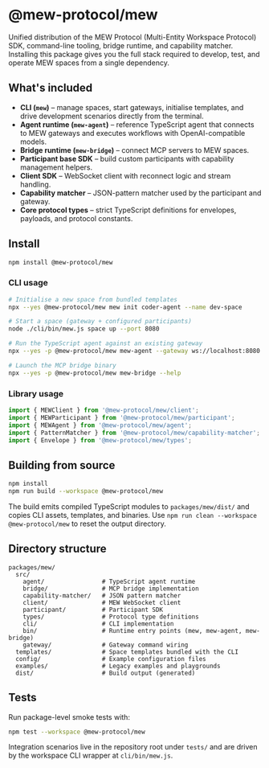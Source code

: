 # @mew-protocol/mew

Unified distribution of the MEW Protocol (Multi-Entity Workspace Protocol) SDK,
command-line tooling, bridge runtime, and capability matcher. Installing this
package gives you the full stack required to develop, test, and operate MEW
spaces from a single dependency.

## What's included

- **CLI (`mew`)** – manage spaces, start gateways, initialise templates, and
  drive development scenarios directly from the terminal.
- **Agent runtime (`mew-agent`)** – reference TypeScript agent that connects to
  MEW gateways and executes workflows with OpenAI-compatible models.
- **Bridge runtime (`mew-bridge`)** – connect MCP servers to MEW spaces.
- **Participant base SDK** – build custom participants with capability
  management helpers.
- **Client SDK** – WebSocket client with reconnect logic and stream handling.
- **Capability matcher** – JSON-pattern matcher used by the participant and
  gateway.
- **Core protocol types** – strict TypeScript definitions for envelopes,
  payloads, and protocol constants.

## Install

```bash
npm install @mew-protocol/mew
```

### CLI usage

```bash
# Initialise a new space from bundled templates
npx --yes @mew-protocol/mew mew init coder-agent --name dev-space

# Start a space (gateway + configured participants)
node ./cli/bin/mew.js space up --port 8080

# Run the TypeScript agent against an existing gateway
npx --yes -p @mew-protocol/mew mew-agent --gateway ws://localhost:8080 --space dev --token agent-token

# Launch the MCP bridge binary
npx --yes -p @mew-protocol/mew mew-bridge --help
```

### Library usage

```ts
import { MEWClient } from '@mew-protocol/mew/client';
import { MEWParticipant } from '@mew-protocol/mew/participant';
import { MEWAgent } from '@mew-protocol/mew/agent';
import { PatternMatcher } from '@mew-protocol/mew/capability-matcher';
import { Envelope } from '@mew-protocol/mew/types';
```

## Building from source

```bash
npm install
npm run build --workspace @mew-protocol/mew
```

The build emits compiled TypeScript modules to `packages/mew/dist/` and copies
CLI assets, templates, and binaries. Use `npm run clean --workspace
@mew-protocol/mew` to reset the output directory.

## Directory structure

```
packages/mew/
  src/
    agent/                # TypeScript agent runtime
    bridge/               # MCP bridge implementation
    capability-matcher/   # JSON pattern matcher
    client/               # MEW WebSocket client
    participant/          # Participant SDK
    types/                # Protocol type definitions
    cli/                  # CLI implementation
    bin/                  # Runtime entry points (mew, mew-agent, mew-bridge)
    gateway/              # Gateway command wiring
  templates/              # Space templates bundled with the CLI
  config/                 # Example configuration files
  examples/               # Legacy examples and playgrounds
  dist/                   # Build output (generated)
```

## Tests

Run package-level smoke tests with:

```bash
npm test --workspace @mew-protocol/mew
```

Integration scenarios live in the repository root under `tests/` and are driven
by the workspace CLI wrapper at `cli/bin/mew.js`.

